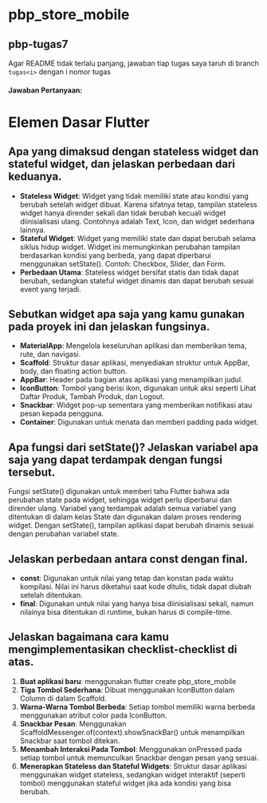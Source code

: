 # pbp_store_mobile

## pbp-tugas7

Agar README tidak terlalu panjang, jawaban tiap tugas saya taruh di branch `tugas<i>` dengan i nomor tugas

#### Jawaban Pertanyaan:

# Elemen Dasar Flutter

## Apa yang dimaksud dengan stateless widget dan stateful widget, dan jelaskan perbedaan dari keduanya.

- **Stateless Widget**: Widget yang tidak memiliki state atau kondisi yang berubah setelah widget dibuat. Karena sifatnya tetap, tampilan stateless widget hanya dirender sekali dan tidak berubah kecuali widget diinisialisasi ulang. Contohnya adalah Text, Icon, dan widget sederhana lainnya.
- **Stateful Widget**: Widget yang memiliki state dan dapat berubah selama siklus hidup widget. Widget ini memungkinkan perubahan tampilan berdasarkan kondisi yang berbeda, yang dapat diperbarui menggunakan setState(). Contoh: Checkbox, Slider, dan Form.
- **Perbedaan Utama**: Stateless widget bersifat statis dan tidak dapat berubah, sedangkan stateful widget dinamis dan dapat berubah sesuai event yang terjadi.

## Sebutkan widget apa saja yang kamu gunakan pada proyek ini dan jelaskan fungsinya.

- **MaterialApp**: Mengelola keseluruhan aplikasi dan memberikan tema, rute, dan navigasi.
- **Scaffold**: Struktur dasar aplikasi, menyediakan struktur untuk AppBar, body, dan floating action button.
- **AppBar**: Header pada bagian atas aplikasi yang menampilkan judul.
- **IconButton**: Tombol yang berisi ikon, digunakan untuk aksi seperti Lihat Daftar Produk, Tambah Produk, dan Logout.
- **Snackbar**: Widget pop-up sementara yang memberikan notifikasi atau pesan kepada pengguna.
- **Container**: Digunakan untuk menata dan memberi padding pada widget.

## Apa fungsi dari setState()? Jelaskan variabel apa saja yang dapat terdampak dengan fungsi tersebut.

Fungsi setState() digunakan untuk memberi tahu Flutter bahwa ada perubahan state pada widget, sehingga widget perlu diperbarui dan dirender ulang. Variabel yang terdampak adalah semua variabel yang ditentukan di dalam kelas State dan digunakan dalam proses rendering widget. Dengan setState(), tampilan aplikasi dapat berubah dinamis sesuai dengan perubahan variabel state.

## Jelaskan perbedaan antara const dengan final.

- **const**: Digunakan untuk nilai yang tetap dan konstan pada waktu kompilasi. Nilai ini harus diketahui saat kode ditulis, tidak dapat diubah setelah ditentukan.
- **final**: Digunakan untuk nilai yang hanya bisa diinisialisasi sekali, namun nilainya bisa ditentukan di runtime, bukan harus di compile-time.

## Jelaskan bagaimana cara kamu mengimplementasikan checklist-checklist di atas.

1. **Buat aplikasi baru**: menggunakan flutter create pbp_store_mobile
2. **Tiga Tombol Sederhana**: Dibuat menggunakan IconButton dalam Column di dalam Scaffold.
3. **Warna-Warna Tombol Berbeda**: Setiap tombol memiliki warna berbeda menggunakan atribut color pada IconButton.
4. **Snackbar Pesan**: Menggunakan ScaffoldMessenger.of(context).showSnackBar() untuk menampilkan Snackbar saat tombol ditekan.
5. **Menambah Interaksi Pada Tombol**: Menggunakan onPressed pada setiap tombol untuk memunculkan Snackbar dengan pesan yang sesuai.
6. **Menerapkan Stateless dan Stateful Widgets**: Struktur dasar aplikasi menggunakan widget stateless, sedangkan widget interaktif (seperti tombol) menggunakan stateful widget jika ada kondisi yang bisa berubah.
